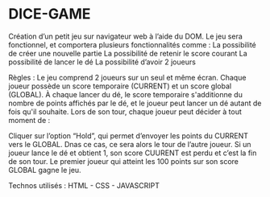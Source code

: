 # DICE-GAME
Création d’un petit jeu sur navigateur web à l’aide du DOM. Le jeu sera fonctionnel, et comportera plusieurs fonctionnalités comme :
        La possibilité de créer une nouvelle partie
        La possibilité de retenir le score courant
        La possibilité de lancer le dé
        La possibilité d’avoir 2 joueurs

Règles : Le jeu comprend 2 joueurs sur un seul et même écran. Chaque joueur possède un score temporaire (CURRENT) et un score global (GLOBAL). À chaque lancer du dé, le score temporaire s'additionne du nombre de points affichés par le dé, et le joueur peut lancer un dé autant de fois qu'il souhaite.
Lors de son tour, chaque joueur peut décider à tout moment de :

Cliquer sur l’option “Hold”, qui permet d’envoyer les points du CURRENT vers le GLOBAL. Dnas ce cas, ce sera alors le tour de l’autre joueur.
Si un joueur lance le dé et obtient 1, son score CUURENT est perdu et c’est la fin de son tour. 
Le premier joueur qui atteint les 100 points sur son score GLOBAL gagne le jeu.

Technos utilisés : HTML - CSS - JAVASCRIPT
